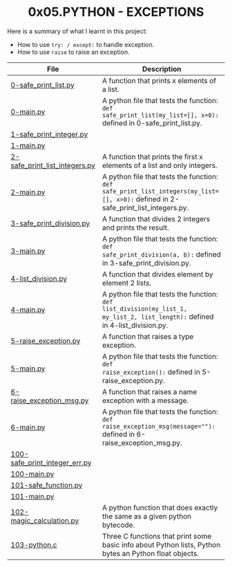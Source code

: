 <h1 align="center">0x05.PYTHON - EXCEPTIONS</h1>

Here is a summary of what I learnt in this project: 
<ul>
<li>How to use <code>try: / except:</code> to handle exception.</li>
<li>How to use <code>raise</code> to raise an exception.</li>
</ul>

|File|Description|
|--|--|
|[0-safe_print_list.py](https://github.com/GM-Samuelstein/alx-higher_level_programming/blob/master/0x05-python-exceptions/0-safe_print_list.py)|A function that prints x elements of a list.|
|[0-main.py](https://github.com/GM-Samuelstein/alx-higher_level_programming/blob/master/0x05-python-exceptions/0-main.py)|A python file that tests the function: <code>def safe_print_list(my_list=[], x=0):</code> defined in 0-safe_print_list.py.|
|[1-safe_print_integer.py](https://github.com/GM-Samuelstein/alx-higher_level_programming/blob/master/0x05-python-exceptions/1-safe_print_integer.py)||
|[1-main.py](https://github.com/GM-Samuelstein/alx-higher_level_programming/blob/master/0x05-python-exceptions/1-main.py)||
|[2-safe_print_list_integers.py](https://github.com/GM-Samuelstein/alx-higher_level_programming/blob/master/0x05-python-exceptions/2-safe_print_list_integers.py)|A function that prints the first x elements of a list and only integers.|
|[2-main.py](https://github.com/GM-Samuelstein/alx-higher_level_programming/blob/master/0x05-python-exceptions/2-main.py)|A python file that tests the function: <code>def safe_print_list_integers(my_list=[], x=0):</code> defined in 2-safe_print_list_integers.py.|
|[3-safe_print_division.py](https://github.com/GM-Samuelstein/alx-higher_level_programming/blob/master/0x05-python-exceptions/3-safe_print_division.py)|A function that divides 2 integers and prints the result.|
|[3-main.py](https://github.com/GM-Samuelstein/alx-higher_level_programming/blob/master/0x05-python-exceptions/3-main.py)|A python file that tests the function: <code>def safe_print_division(a, b):</code> defined in 3-safe_print_division.py.|
|[4-list_division.py](https://github.com/GM-Samuelstein/alx-higher_level_programming/blob/master/0x05-python-exceptions/4-list_division.py)|A function that divides element by element 2 lists.|
|[4-main.py](https://github.com/GM-Samuelstein/alx-higher_level_programming/blob/master/0x05-python-exceptions/4-main.py)|A python file that tests the function: <code>def list_division(my_list_1, my_list_2, list_length):</code> defined in 4-list_division.py.|
|[5-raise_exception.py](https://github.com/GM-Samuelstein/alx-higher_level_programming/blob/master/0x05-python-exceptions/5-raise_exception.py)|A function that raises a type exception.|
|[5-main.py](https://github.com/GM-Samuelstein/alx-higher_level_programming/blob/master/0x05-python-exceptions/5-main.py)|A python file that tests the function: <code>def raise_exception():</code> defined in 5-raise_exception.py.|
|[6-raise_exception_msg.py](https://github.com/GM-Samuelstein/alx-higher_level_programming/blob/master/0x05-python-exceptions/6-raise_exception_msg.py)|A function that raises a name exception with a message.|
|[6-main.py](https://github.com/GM-Samuelstein/alx-higher_level_programming/blob/master/0x05-python-exceptions/6-main.py)|A python file that tests the function: <code>def raise_exception_msg(message=""):</code> defined in 6-raise_exception_msg.py.|
|[100-safe_print_integer_err.py](https://github.com/GM-Samuelstein/alx-higher_level_programming/blob/master/0x05-python-exceptions/100-safe_print_integer_err.py)||
|[100-main.py](https://github.com/GM-Samuelstein/alx-higher_level_programming/blob/master/0x05-python-exceptions/100-main.py)||
|[101-safe_function.py](https://github.com/GM-Samuelstein/alx-higher_level_programming/blob/master/0x05-python-exceptions/101-safe_function.py)||
|[101-main.py](https://github.com/GM-Samuelstein/alx-higher_level_programming/blob/master/0x05-python-exceptions/101-main.py)||
|[102-magic_calculation.py](https://github.com/GM-Samuelstein/alx-higher_level_programming/blob/master/0x05-python-exceptions/102-magic_calculation.py)|A python function that does exactly the same as a given python bytecode.|
|[103-python.c](https://github.com/GM-Samuelstein/alx-higher_level_programming/blob/master/0x05-python-exceptions/103-python.c)|Three C functions that print some basic info about Python lists, Python bytes an Python float objects.|
